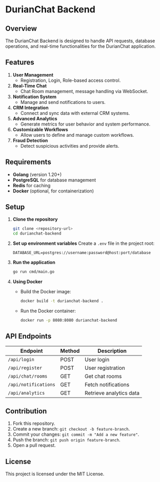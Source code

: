 # DurianChat Backend

## Overview
The DurianChat Backend is designed to handle API requests, database operations, and real-time functionalities for the DurianChat application.

## Features
1. **User Management**
   - Registration, Login, Role-based access control.
2. **Real-Time Chat**
   - Chat Room management, message handling via WebSocket.
3. **Notification System**
   - Manage and send notifications to users.
4. **CRM Integration**
   - Connect and sync data with external CRM systems.
5. **Advanced Analytics**
   - Generate metrics for user behavior and system performance.
6. **Customizable Workflows**
   - Allow users to define and manage custom workflows.
7. **Fraud Detection**
   - Detect suspicious activities and provide alerts.

## Requirements
- **Golang** (version 1.20+)
- **PostgreSQL** for database management
- **Redis** for caching
- **Docker** (optional, for containerization)

## Setup
1. **Clone the repository**
   ```bash
   git clone <repository-url>
   cd durianchat-backend
   ```

2. **Set up environment variables**
   Create a `.env` file in the project root:
   ```
   DATABASE_URL=postgres://username:password@host:port/database
   ```

3. **Run the application**
   ```bash
   go run cmd/main.go
   ```

4. **Using Docker**
   - Build the Docker image:
     ```bash
     docker build -t durianchat-backend .
     ```
   - Run the Docker container:
     ```bash
     docker run -p 8080:8080 durianchat-backend
     ```

## API Endpoints
| Endpoint                | Method | Description              |
|-------------------------|--------|--------------------------|
| `/api/login`            | POST   | User login               |
| `/api/register`         | POST   | User registration        |
| `/api/chat/rooms`       | GET    | Get chat rooms           |
| `/api/notifications`    | GET    | Fetch notifications      |
| `/api/analytics`        | GET    | Retrieve analytics data  |

## Contribution
1. Fork this repository.
2. Create a new branch: `git checkout -b feature-branch`.
3. Commit your changes: `git commit -m "Add a new feature"`.
4. Push the branch: `git push origin feature-branch`.
5. Open a pull request.

## License
This project is licensed under the MIT License.